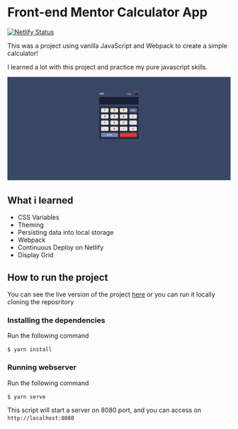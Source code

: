 # Front-end Mentor Calculator App

[![Netlify Status](https://api.netlify.com/api/v1/badges/3588ba6b-6b4e-40fb-8ab2-30871a0bde0c/deploy-status)](https://app.netlify.com/sites/liverday-calculator/deploys)

This was a project using vanilla JavaScript and Webpack to create a simple calculator!

I learned a lot with this project and practice my pure javascript skills.

![App Screenshot](.github/app.png)

## What i learned

- CSS Variables
- Theming
- Persisting data into local storage
- Webpack
- Continuous Deploy on Netlify
- Display Grid
## How to run the project

You can see the live version of the project [here](https://liverday-calculator.netlify.app/) or you can run it locally cloning the reposritory

### Installing the dependencies

Run the following command

```
$ yarn install
```

### Running webserver

Run the following command

```
$ yarn serve
```

This script will start a server on 8080 port, and you can access on `http://localhost:8080`